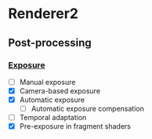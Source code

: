 # Renderer2

## Post-processing

### [Exposure](docs/exposure.md)

- [ ] Manual exposure
- [x] Camera-based exposure
- [x] Automatic exposure
    - [ ] Automatic exposure compensation
- [ ] Temporal adaptation
- [x] Pre-exposure in fragment shaders
